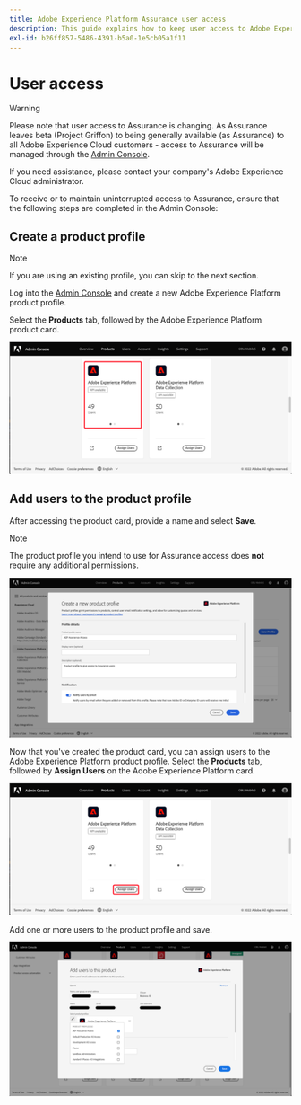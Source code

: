 ```yaml
---
title: Adobe Experience Platform Assurance user access
description: This guide explains how to keep user access to Adobe Experience Platform Assurance by managing it through the Admin Console.
exl-id: b26ff857-5486-4391-b5a0-1e5cb05a1f11
---
```

# User access

>[!WARNING]
>
>Please note that user access to Assurance is changing. As Assurance leaves beta (Project Griffon) to being generally available (as Assurance) to all Adobe Experience Cloud customers - access to Assurance will be managed through the [Admin Console](https://helpx.adobe.com/enterprise/using/admin-console.html).
>
>If you need assistance, please contact your company's Adobe Experience Cloud administrator.

To receive or to maintain uninterrupted access to Assurance, ensure that the following steps are completed in the Admin Console:

## Create a product profile

>[!NOTE]
>
>If you are using an existing profile, you can skip to the next section.

Log into the [Admin Console](https://adminconsole.adobe.com/) and create a new Adobe Experience Platform product profile. 

Select the **Products** tab, followed by the Adobe Experience Platform product card.

![Adobe Experience Platform Assurance analytics view](./images/get-access/analytics-view.png)

## Add users to the product profile

After accessing the product card, provide a name and select **Save**.

>[!NOTE]
>
>The product profile you intend to use for Assurance access does **not** require any additional permissions.

![Adobe Experience Platform product profile](./images/get-access/product-profile.png)

Now that you've created the product card, you can assign users to the Adobe Experience Platform product profile. Select the **Products** tab, followed by **Assign Users** on the Adobe Experience Platform card.

![Assigning users to product profile](./images/get-access/assign-users.png)

Add one or more users to the product profile and save.

![Adding users to product profile](./images/get-access/add-users.png)
